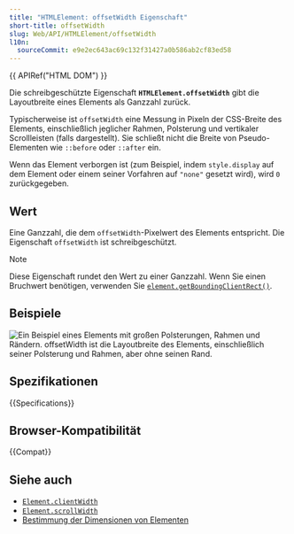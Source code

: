 ```yaml
---
title: "HTMLElement: offsetWidth Eigenschaft"
short-title: offsetWidth
slug: Web/API/HTMLElement/offsetWidth
l10n:
  sourceCommit: e9e2ec643ac69c132f31427a0b586ab2cf83ed58
---
```


{{ APIRef("HTML DOM") }}

Die schreibgeschützte Eigenschaft **`HTMLElement.offsetWidth`** gibt die Layoutbreite eines Elements als Ganzzahl zurück.

Typischerweise ist `offsetWidth` eine Messung in Pixeln der CSS-Breite des Elements, einschließlich jeglicher Rahmen, Polsterung und vertikaler Scrollleisten (falls dargestellt). Sie schließt nicht die Breite von Pseudo-Elementen wie `::before` oder `::after` ein.

Wenn das Element verborgen ist (zum Beispiel, indem `style.display` auf dem Element oder einem seiner Vorfahren auf `"none"` gesetzt wird), wird `0` zurückgegeben.

## Wert

Eine Ganzzahl, die dem `offsetWidth`-Pixelwert des Elements entspricht. Die Eigenschaft `offsetWidth` ist schreibgeschützt.

> [!NOTE]
> Diese Eigenschaft rundet den Wert zu einer Ganzzahl. Wenn Sie einen Bruchwert benötigen, verwenden Sie
> [`element.getBoundingClientRect()`](/de/docs/Web/API/Element/getBoundingClientRect).

## Beispiele

![Ein Beispiel eines Elements mit großen Polsterungen, Rahmen und Rändern. `offsetWidth` ist die Layoutbreite des Elements, einschließlich seiner Polsterung und Rahmen, aber ohne seinen Rand.](dimensions-offset.png)

## Spezifikationen

{{Specifications}}

## Browser-Kompatibilität

{{Compat}}

## Siehe auch

- [`Element.clientWidth`](/de/docs/Web/API/Element/clientWidth)
- [`Element.scrollWidth`](/de/docs/Web/API/Element/scrollWidth)
- [Bestimmung der Dimensionen von Elementen](/de/docs/Web/API/CSS_Object_Model/Determining_the_dimensions_of_elements)
